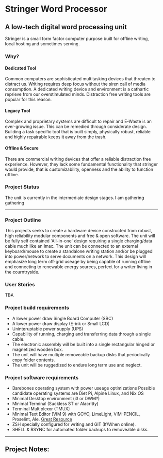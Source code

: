 # Stringer Word Processor
## A low-tech digital word processing unit

Stringer is a small form factor computer purpose built for offline writing, local hosting and sometimes serving.

### Why? 

#### Dedicated Tool

Common computers are sophisticated multitasking devices that threaten to distract us. Writing requires deep focus without the siren call of media consumption. A dedicated writing device and environment is a cathartic reprieve from our overstimulated minds. Distraction free writing tools are popular for this reason.

#### Legacy Tool

Complex and proprietary systems are difficult to repair and E-Waste is an ever-growing issue. This can be remedied through considerate design. Building a task specific tool that is built simply, physically robust, reliable and highly repairable keeps it away from the trash.

#### Offline & Secure

There are commercial writing devices that offer a reliable distraction free experience. However, they lack some fundamental functionality that stringer would provide, that is customizability, openness and the ability to function offline.

### Project Status

The unit is currently in the intermediate design stages. I am gathering gathering 

---

### Project Outline

This projects seeks to create a hardware device constructed from robust, high reliability modular components and free & open software. The unit will be fully self contained 'All-in-one' design requiring a single charging/data cable much like an Imac. The unit can be connected to an external keyboard/mouse to create a standalone writing station and/or be plugged into power/network to serve documents on a network. This design will emphasize long term off-grid useage by being capable of running offline and connecting to renewable energy sources, perfect for a writer living in the courntryside. 

### User Stories

TBA

### Project build requirements

* A lower power draw Single Board Computer (SBC)
* A lower power draw display (E-ink or Small LCD)
* Uninteruptable power supply (UPS)
* Capability of running, charging and transferring data through a single cable.
* The electronic assembly will be built into a single rectangular hinged or magnetized wooden box.
* The unit will have multiple removeable backup disks that periodically copy folder contents.
* The unit will be ruggedized to endure long term use and neglect.

### Project software requirements

* Barebones operating system with power useage optimizations Possible candidate operating systems are Diet Pi, Alpine Linux, and Nix OS
* Minimal Desktop environment (i3 or DWM?)
* Minimal Terminal (Suckless ST or Alacritty)
* Terminal Multiplexor (TMUX)
* Minimal Text Editor (VIM 9) with GOYO, LimeLight, VIM-PENCIL, Proselint, Ale. [Great Resource](https://github.com/MiragianCycle)
* ZSH specially configured for writing and GIT (If/When online).
* SHELL & RSYNC for automated folder backups to removeable disks.

---

## Project Notes:



